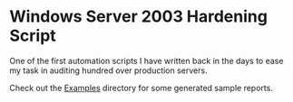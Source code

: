 # Windows Server 2003 Hardening Script

One of the first automation scripts I have written back in the days to ease my task in auditing hundred over production servers.

Check out the [Examples](https://github.com/choongyouqi/omnibus/tree/master/VBScript/HardeningTool/examples) directory for some generated sample reports.
